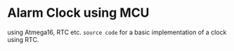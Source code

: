 # Alarm Clock using MCU
using Atmega16, RTC etc.
`source code` for a basic implementation of a clock using RTC.
